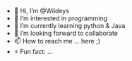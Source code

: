- 👋 Hi, I’m @Wildeys
- 👀 I’m interested in programming 
- 🌱 I’m currently learning python & Java
- 💞️ I’m looking forward to collaborate
- 📫 How to reach me ... here ;)
- ⚡ Fun fact: ...

<!---
Wildeys/Wildeys is a ✨ special ✨ repository because its `README.md` (this file) appears on your GitHub profile.
You can click the Preview link to take a look at your changes.
--->
